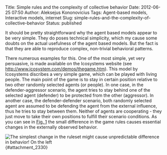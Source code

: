 Title: Simple rules and the complexity of collective behavior
Date: 2012-06-25 07:50
Author: Aleksejus Kononovicius
Tags: Agent-based models, Interactive models, internet
Slug: simple-rules-and-the-complexity-of-collective-behavior
Status: published

It
should be pretty straightforward why the agent based models appear to be
very simple. They do poses technical simplicity, which my cause some
doubts on the actual usefulness of the agent based models. But the fact
is that they are able to reproduce complex, non-trivial behavioral
patterns.<!--more-->

There numerous examples for this. One of the most simple, yet very
persuasive, is made available on the Icosystems website (see
<http://www.icosystem.com/demos/thegame.htm>). This model by Icosystems
discribes a very simple game, which can be played with living people.
The main point of the game is to stay in certain position relative to
two other randomly selected agents (or people). In one case, in the
defender-aggressor scenario, the agent tries to stay behind one of the
selected agent (defender) to be protected from the other (aggressor). In
another case, the defender-defender scenario, both randomly selected
agent are assumed to be defending the agent from the external influence,
thus he tries to stay between them. Neither of agents are cooperating -
they just move to take their own positions to fulfill their scenario
conditions. As you can see in [Fig. 1](#attachment_2330) the small
difference in the game rules causes essential changes in the externally
observed behavior.

![The simplest change in the ruleset might cause
unpredictable difference in behavior! On the left](/uploads/2012/05/interaction-graph.png){#attachment_2330} 
